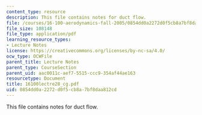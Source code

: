 ```yaml
---
content_type: resource
description: This file contains notes for duct flow.
file: /courses/16-100-aerodynamics-fall-2005/0854dd0a2272d0f5cb8a7bf8daa812cd_16100lectre28_cg.pdf
file_size: 108148
file_type: application/pdf
learning_resource_types:
- Lecture Notes
license: https://creativecommons.org/licenses/by-nc-sa/4.0/
ocw_type: OCWFile
parent_title: Lecture Notes
parent_type: CourseSection
parent_uid: aac0011c-aef7-5515-ccc9-354af44ae163
resourcetype: Document
title: 16100lectre28_cg.pdf
uid: 0854dd0a-2272-d0f5-cb8a-7bf8daa812cd
---
```

This file contains notes for duct flow.